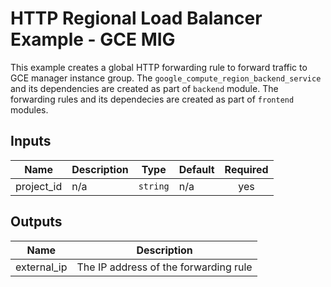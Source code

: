 # HTTP Regional Load Balancer Example - GCE MIG

This example creates a global HTTP forwarding rule to forward traffic to GCE manager instance group. The `google_compute_region_backend_service` and its dependencies are created as part of `backend` module.
The forwarding rules and its dependecies are created as part of `frontend` modules.

<!-- BEGINNING OF PRE-COMMIT-TERRAFORM DOCS HOOK -->
## Inputs

| Name | Description | Type | Default | Required |
|------|-------------|------|---------|:--------:|
| project\_id | n/a | `string` | n/a | yes |

## Outputs

| Name | Description |
|------|-------------|
| external\_ip | The IP address of the forwarding rule |

<!-- END OF PRE-COMMIT-TERRAFORM DOCS HOOK -->
